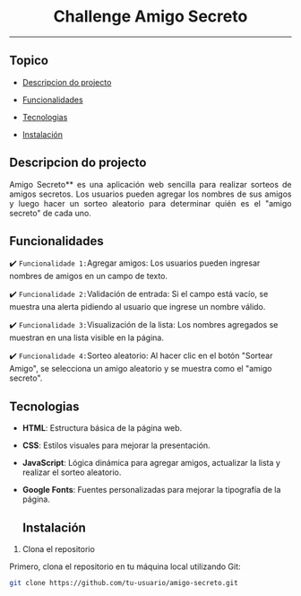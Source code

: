 

<h1 align="center"> Challenge Amigo Secreto </h1>

<hr>
<h2> Topico </h2>

- [Descripcion do projecto](#descripcion-de-proyecto)

- [Funcionalidades](#funcionalidades)

- [Tecnologias](#tecnologias)

- [Instalación](#instalacion)
  

## Descripcion do projecto 
<p align="justify">
 Amigo Secreto** es una aplicación web sencilla para realizar sorteos de amigos secretos. Los usuarios pueden agregar los nombres de sus amigos y luego hacer un sorteo aleatorio para determinar quién es el "amigo secreto" de cada uno.
</p>

## Funcionalidades

:heavy_check_mark: `Funcionalidade 1:`Agregar amigos: Los usuarios pueden ingresar nombres de amigos en un campo de texto.

:heavy_check_mark: `Funcionalidade 2:`Validación de entrada: Si el campo está vacío, se muestra una alerta pidiendo al usuario que ingrese un nombre válido.

:heavy_check_mark: `Funcionalidade 3:`Visualización de la lista: Los nombres agregados se muestran en una lista visible en la página.

:heavy_check_mark: `Funcionalidade 4:`Sorteo aleatorio: Al hacer clic en el botón "Sortear Amigo", se selecciona un amigo aleatorio y se muestra como el "amigo secreto".



 ## Tecnologias
 
- **HTML**: Estructura básica de la página web.
- **CSS**: Estilos visuales para mejorar la presentación.
- **JavaScript**: Lógica dinámica para agregar amigos, actualizar la lista y realizar el sorteo aleatorio.
- **Google Fonts**: Fuentes personalizadas para mejorar la tipografía de la página.

  ## Instalación

1. Clona el repositorio

Primero, clona el repositorio en tu máquina local utilizando Git:

```bash
git clone https://github.com/tu-usuario/amigo-secreto.git


